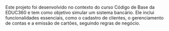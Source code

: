 Este projeto foi desenvolvido no contexto do curso Código de Base da EDUC360 e tem como objetivo simular um sistema bancário. Ele inclui funcionalidades essenciais, como o cadastro de clientes, o gerenciamento de contas e a emissão de cartões, seguindo regras de negócio.
